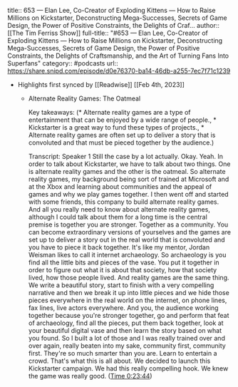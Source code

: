 title:: 653 —  Elan Lee, Co-Creator of Exploding Kittens — How to Raise Millions on Kickstarter, Deconstructing Mega-Successes, Secrets of Game Design, the Power of Positive Constraints, the Delights of Craf...
author:: [[The Tim Ferriss Show]]
full-title:: "\#653 —  Elan Lee, Co-Creator of Exploding Kittens — How to Raise Millions on Kickstarter, Deconstructing Mega-Successes, Secrets of Game Design, the Power of Positive Constraints, the Delights of Craftsmanship, and the Art of Turning Fans Into Superfans"
category:: #podcasts
url:: https://share.snipd.com/episode/d0e76370-ba14-46db-a255-7ec7f71c1239

- Highlights first synced by [[Readwise]] [[Feb 4th, 2023]]
	- Alternate Reality Games: The Oatmeal
	  
	  Key takeaways:
	  (* Alternate reality games are a type of entertainment that can be enjoyed by a wide range of people., * Kickstarter is a great way to fund these types of projects., * Alternate reality games are often set up to deliver a story that is convoluted and that must be pieced together by the audience.)
	  
	  Transcript:
	  Speaker 1
	  Still the case by a lot actually. Okay. Yeah. In order to talk about Kickstarter, we have to talk about two things. One is alternate reality games and the other is the oatmeal. So alternate reality games, my background being sort of trained at Microsoft and at the Xbox and learning about communities and the appeal of games and why we play games together. I then went off and started with some friends, this company to build alternate reality games. And all you really need to know about alternate reality games, although I could talk about them for a long time is the central premise is together you are stronger. Together as a community. You can become extraordinary versions of yourselves and the games are set up to deliver a story out in the real world that is convoluted and you have to piece it back together. It's like my mentor, Jordan Weisman likes to call it internet archaeology. So archaeology is you find all the little bits and pieces of the vase. You put it together in order to figure out what it is about that society, how that society lived, how those people lived. And reality games are the same thing. We write a beautiful story, start to finish with a very compelling narrative and then we break it up into little pieces and we hide those pieces everywhere in the real world on the internet, on phone lines, fax lines, live actors everywhere. And you, the audience working together because you're stronger together, go and perform that feat of archaeology, find all the pieces, put them back together, look at your beautiful digital vase and then learn the story based on what you found. So I built a lot of those and I was really trained over and over again, really beaten into my sake, community first, community first. They're so much smarter than you are. Learn to entertain a crowd. That's what this is all about. We decided to launch this Kickstarter campaign. We had this really compelling hook. We knew the game was really good. ([Time 0:23:44](https://share.snipd.com/snip/89466a81-eabd-4f2e-8cc9-05f5d87aa891))